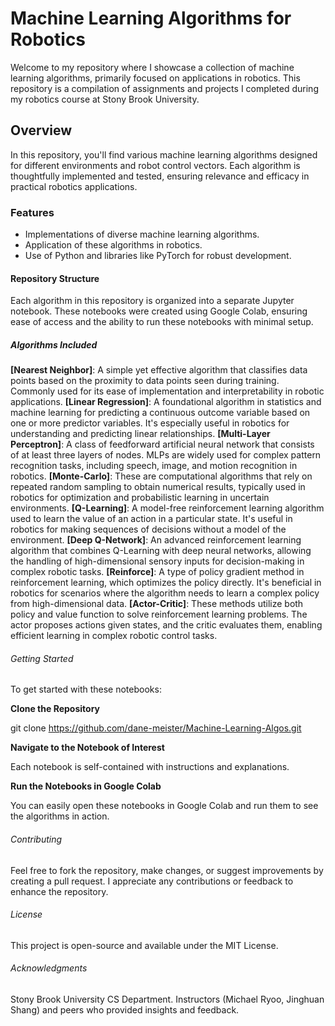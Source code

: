 # Machine Learning Algorithms for Robotics
Welcome to my repository where I showcase a collection of machine learning algorithms, primarily focused on applications in robotics. This repository is a compilation of assignments and projects I completed during my robotics course at Stony Brook University.

## Overview
In this repository, you'll find various machine learning algorithms designed for different environments and robot control vectors. Each algorithm is thoughtfully implemented and tested, ensuring relevance and efficacy in practical robotics applications.

### Features
- Implementations of diverse machine learning algorithms.
- Application of these algorithms in robotics.
- Use of Python and libraries like PyTorch for robust development.

#### Repository Structure
Each algorithm in this repository is organized into a separate Jupyter notebook. These notebooks were created using Google Colab, ensuring ease of access and the ability to run these notebooks with minimal setup.

##### Algorithms Included

**[Nearest Neighbor]**: A simple yet effective algorithm that classifies data points based on the proximity to data points seen during training. Commonly used for its ease of implementation and interpretability in robotic applications.
**[Linear Regression]**: A foundational algorithm in statistics and machine learning for predicting a continuous outcome variable based on one or more predictor variables. It's especially useful in robotics for understanding and predicting linear relationships.
**[Multi-Layer Perceptron]**: A class of feedforward artificial neural network that consists of at least three layers of nodes. MLPs are widely used for complex pattern recognition tasks, including speech, image, and motion recognition in robotics.
**[Monte-Carlo]**: These are computational algorithms that rely on repeated random sampling to obtain numerical results, typically used in robotics for optimization and probabilistic learning in uncertain environments.
**[Q-Learning]**: A model-free reinforcement learning algorithm used to learn the value of an action in a particular state. It's useful in robotics for making sequences of decisions without a model of the environment.
**[Deep Q-Network]**: An advanced reinforcement learning algorithm that combines Q-Learning with deep neural networks, allowing the handling of high-dimensional sensory inputs for decision-making in complex robotic tasks.
**[Reinforce]**: A type of policy gradient method in reinforcement learning, which optimizes the policy directly. It's beneficial in robotics for scenarios where the algorithm needs to learn a complex policy from high-dimensional data.
**[Actor-Critic]**: These methods utilize both policy and value function to solve reinforcement learning problems. The actor proposes actions given states, and the critic evaluates them, enabling efficient learning in complex robotic control tasks.


###### Getting Started
To get started with these notebooks:

**Clone the Repository**

git clone https://github.com/dane-meister/Machine-Learning-Algos.git

**Navigate to the Notebook of Interest**

Each notebook is self-contained with instructions and explanations.

**Run the Notebooks in Google Colab**

You can easily open these notebooks in Google Colab and run them to see the algorithms in action.

###### Contributing
Feel free to fork the repository, make changes, or suggest improvements by creating a pull request. I appreciate any contributions or feedback to enhance the repository.

###### License
This project is open-source and available under the MIT License.

###### Acknowledgments
Stony Brook University CS Department.
Instructors (Michael Ryoo, Jinghuan Shang) and peers who provided insights and feedback.

